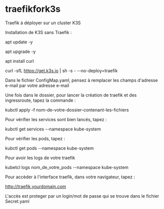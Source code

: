 # traefikfork3s
Traefik à déployer sur un cluster K3S

Installation de K3S sans Traefik : 

apt update -y 

apt upgrade -y 

apt install curl

curl -sfL https://get.k3s.io | sh -s - --no-deploy=traefik

Dans le fichier ConfigMap.yaml, pensez à remplacer les champs d'adresse e-mail par votre adresse e-mail

Une fois dans le dossier, pour lancer la création de traefik et des ingressroute, tapez la commande :

kubctl apply -f nom-de-votre-dossier-contenant-les-fichiers

Pour vérifier les services sont bien lancés, tapez :

kubctl get services --namespace kube-system

Pour vérifier les pods, tapez :

kubctl get pods --namespace kube-system

Pour avoir les logs de votre traefik 

kubetcl logs nom_de_votre_pods --namespace kube-system 

Pour accèder à l'interface traefik, dans votre navigateur, tapez :

http://traefik.yourdomain.com 

L'accès est proteger par un login/mot de passe qui se trouve dans le fichier Secret.yaml

